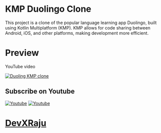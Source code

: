 # KMP Duolingo Clone
This project is a clone of the popular language learning app Duolingo, built using Kotlin Multiplatform (KMP). KMP allows for code sharing between Android, iOS, and other platforms, making development more efficient.

# Preview
YouTube video

[![Duoling KMP clone](https://i.postimg.cc/2SP1JDcP/Screenshot-2024-05-15-at-6-49-49-PM.png)](https://www.youtube.com/watch?v=ImGuVPpV4LY&t=17s)

## Subscribe on Youtube
<a href="https://www.youtube.com/@devxraju?sub_confirmation=1" target="_blank"><img src="https://img.shields.io/badge/Youtube-FF0000?style=for-the-badge&logo=youtube&logoColor=white" alt="Youtube"></a>
<a href="https://www.youtube.com/@devxraju?sub_confirmation=1" target="_blank"><img src="https://img.shields.io/youtube/channel/subscribers/UC_RvrCPBAz1iMbcGqK70nRA?style=for-the-badge&logo=youtube&logoColor=white" alt="Youtube"></a>
# [DevXRaju](https://www.youtube.com/@devxraju?sub_confirmation=1)
